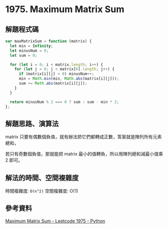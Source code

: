 # 1975. Maximum Matrix Sum

## 解題程式碼

```javascript
var maxMatrixSum = function (matrix) {
  let min = Infinity;
  let minusNum = 0;
  let sum = 0;

  for (let i = 0; i < matrix.length; i++) {
    for (let j = 0; j < matrix[0].length; j++) {
      if (matrix[i][j] < 0) minusNum++;
      min = Math.min(min, Math.abs(matrix[i][j]));
      sum += Math.abs(matrix[i][j]);
    }
  }

  return minusNum % 2 === 0 ? sum : sum - min * 2;
};
```

## 解題思路、演算法

matrix 只要有偶數個負值，就有辦法把它們都轉成正數，答案就是陣列所有元素總和，

若只有奇數個負值，那就能把 matrix 最小的值轉負，所以用陣列總和減最小值乘 2 即可。

## 解法的時間、空間複雜度

時間複雜度: `O(n^2)`
空間複雜度: O(1)

## 參考資料

[Maximum Matrix Sum - Leetcode 1975 - Python](https://youtu.be/XonYlqE049I)

